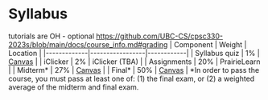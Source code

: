 # Syllabus

tutorials are OH - optional
https://github.com/UBC-CS/cpsc330-2023s/blob/main/docs/course_info.md#grading
| Component   | Weight          | Location   |
|-------------|-----------------|------------|
| Syllabus quiz |   1%          | [Canvas](https://canvas.ubc.ca/courses/130153) | 
| iClicker   |   2% | iClicker (TBA) |
| Assignments |     20%         | PrairieLearn |
| Midterm*   |     27%         | [Canvas](https://canvas.ubc.ca/courses/130153)     |
| Final*     |     50%         | [Canvas](https://canvas.ubc.ca/courses/130153)     |
\*In order to pass the course, you must pass at least one of: (1) the final exam, or (2) a weighted average of the midterm and final exam.